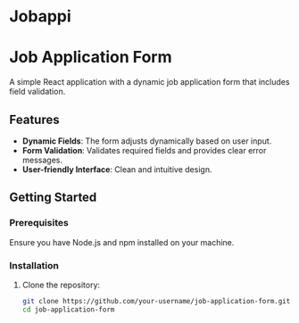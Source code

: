 # Jobappi
# Job Application Form

A simple React application with a dynamic job application form that includes field validation.

## Features

- **Dynamic Fields**: The form adjusts dynamically based on user input.
- **Form Validation**: Validates required fields and provides clear error messages.
- **User-friendly Interface**: Clean and intuitive design.

## Getting Started

### Prerequisites

Ensure you have Node.js and npm installed on your machine.

### Installation

1. Clone the repository:
   ```bash
   git clone https://github.com/your-username/job-application-form.git
   cd job-application-form
